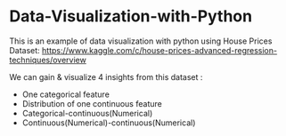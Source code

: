 # Data-Visualization-with-Python

This is an example of data visualization with python using House Prices Dataset: https://www.kaggle.com/c/house-prices-advanced-regression-techniques/overview

We can gain & visualize 4 insights from this dataset :
- One categorical feature
- Distribution of one continuous feature
- Categorical-continuous(Numerical)
- Continuous(Numerical)-continuous(Numerical)

